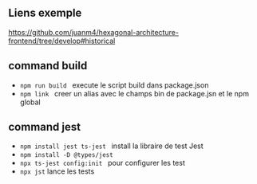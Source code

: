 ## Liens exemple
https://github.com/juanm4/hexagonal-architecture-frontend/tree/develop#historical

## command build
* `npm run build ` execute le script build dans package.json
* `npm link ` creer un alias avec le champs bin de package.jsn et le npm global 

## command jest
* `npm install jest ts-jest `  install la libraire de test Jest
* `npm install -D @types/jest`
* `npx ts-jest config:init ` pour configurer les test 
* `npx jst` lance les tests
